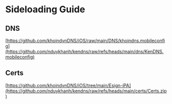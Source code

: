 # Sideloading Guide
## DNS
[https://github.com/khoindvnDNS/iOS/raw/main/DNS/khoindns.mobileconfig](https://github.com/nduykhanh/kendns/raw/refs/heads/main/dns/KenDNS.mobileconfig)
## Certs
[https://github.com/khoindvnDNS/iOS/tree/main/Esign-iPA](https://github.com/nduykhanh/kendns/raw/refs/heads/main/certs/Certs.zip)
